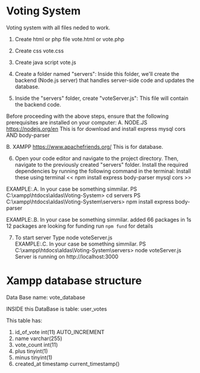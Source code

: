 # Voting System
 Voting system with all files neded to work.

 1. Create html or php file  vote.html or vote.php
 2. Create css               vote.css
 3. Create java script       vote.js

 4. Create a folder named "servers": Inside this folder, we'll create the backend (Node.js server) that handles server-side code and updates the database.
 5. Inside the "servers" folder, create "voteServer.js": This file will contain the backend code.

Before proceeding with the above steps, ensure that the following prerequisites are installed on your computer:
 A. NODE.JS    https://nodejs.org/en               This is for download and install express mysql cors AND body-parser

 B. XAMPP      https://www.apachefriends.org/      This is for database.

 6. Open your code editor and navigate to the project directory. Then, navigate to the previously created "servers" folder. 
 Install the required dependencies by running the following command in the terminal:
 Install these using terminal  <<  npm install express body-parser mysql cors  >>

 EXAMPLE:.A.            In your case be something simmilar.
    PS C:\xampp\htdocs\aldas\Voting-System> cd servers
    PS C:\xampp\htdocs\aldas\Voting-System\servers> npm install express body-parser

 EXAMPLE:.B.            In your case be something simmilar.
    added 66 packages in 1s
    12 packages are looking for funding
    run `npm fund` for details

7. To start server Type node voteServer.js  
EXAMPLE:.C.            In your case be something simmilar.
    PS C:\xampp\htdocs\aldas\Voting-System\servers> node voteServer.js
    Server is running on http://localhost:3000 


# Xampp database structure
Data Base name:    vote_database

INSIDE this DataBase is table:  user_votes

This table has:  
1. id_of_vote             int(11) 	AUTO_INCREMENT	
2. name                   varchar(255)
3. vote_count	           int(11)
4. plus	                 tinyint(1)	
5. minus        	        tinyint(1)	
6. created_at             timestamp   current_timestamp()	